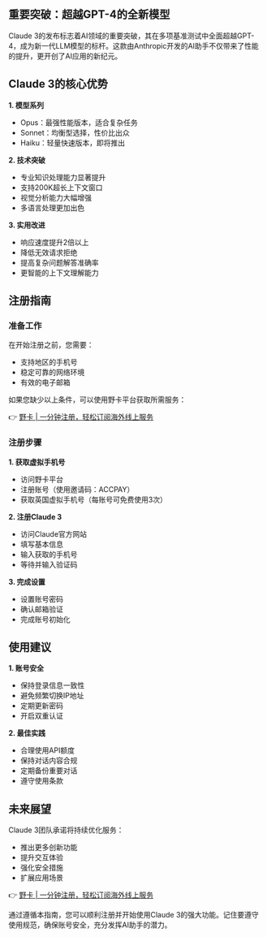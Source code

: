 ## 重要突破：超越GPT-4的全新模型

Claude 3的发布标志着AI领域的重要突破，其在多项基准测试中全面超越GPT-4，成为新一代LLM模型的标杆。这款由Anthropic开发的AI助手不仅带来了性能的提升，更开创了AI应用的新纪元。

## Claude 3的核心优势

**1. 模型系列**
- Opus：最强性能版本，适合复杂任务
- Sonnet：均衡型选择，性价比出众
- Haiku：轻量快速版本，即将推出

**2. 技术突破**
- 专业知识处理能力显著提升
- 支持200K超长上下文窗口
- 视觉分析能力大幅增强
- 多语言处理更加出色

**3. 实用改进**
- 响应速度提升2倍以上
- 降低无效请求拒绝
- 提高复杂问题解答准确率
- 更智能的上下文理解能力

## 注册指南

### 准备工作

在开始注册之前，您需要：
- 支持地区的手机号
- 稳定可靠的网络环境
- 有效的电子邮箱

如果您缺少以上条件，可以使用野卡平台获取所需服务：

👉 [野卡 | 一分钟注册，轻松订阅海外线上服务](https://bit.ly/bewildcard)

### 注册步骤

**1. 获取虚拟手机号**
- 访问野卡平台
- 注册账号（使用邀请码：ACCPAY）
- 获取英国虚拟手机号（每账号可免费使用3次）

**2. 注册Claude 3**
- 访问Claude官方网站
- 填写基本信息
- 输入获取的手机号
- 等待并输入验证码

**3. 完成设置**
- 设置账号密码
- 确认邮箱验证
- 完成账号初始化

## 使用建议

**1. 账号安全**
- 保持登录信息一致性
- 避免频繁切换IP地址
- 定期更新密码
- 开启双重认证

**2. 最佳实践**
- 合理使用API额度
- 保持对话内容合规
- 定期备份重要对话
- 遵守使用条款

## 未来展望

Claude 3团队承诺将持续优化服务：
- 推出更多创新功能
- 提升交互体验
- 强化安全措施
- 扩展应用场景

👉 [野卡 | 一分钟注册，轻松订阅海外线上服务](https://bit.ly/bewildcard)

通过遵循本指南，您可以顺利注册并开始使用Claude 3的强大功能。记住要遵守使用规范，确保账号安全，充分发挥AI助手的潜力。